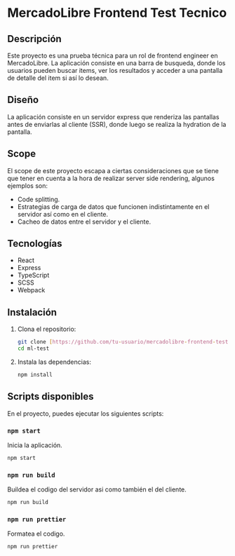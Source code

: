 # MercadoLibre Frontend Test Tecnico

## Descripción

Este proyecto es una prueba técnica para un rol de frontend engineer en MercadoLibre. La aplicación consiste en una barra de busqueda, donde los usuarios pueden buscar items, ver los resultados y acceder a una pantalla de detalle del item si así lo desean.

## Diseño
La aplicación consiste en un servidor express que renderiza las pantallas antes de enviarlas al cliente (SSR), 
donde luego se realiza la hydration de la pantalla.

## Scope
El scope de este proyecto escapa a ciertas consideraciones que se tiene que tener en cuenta a la hora de realizar server side rendering, algunos ejemplos son:
- Code splitting.
- Estrategias de carga de datos que funcionen indistintamente en el servidor así como en el cliente.
- Cacheo de datos entre el servidor y el cliente.

## Tecnologías
- React
- Express
- TypeScript
- SCSS
- Webpack

## Instalación

1. Clona el repositorio:
    ```bash
    git clone [https://github.com/tu-usuario/mercadolibre-frontend-test.git](https://github.com/manema/ml-test.git) 
    cd ml-test
    ```

2. Instala las dependencias:
    ```bash
    npm install
    ```

## Scripts disponibles

En el proyecto, puedes ejecutar los siguientes scripts:

### `npm start`

Inicia la aplicación.

```bash
npm start
```

### `npm run build`

Buildea el codigo del servidor asi como también el del cliente.

```bash
npm run build
```

### `npm run prettier`

Formatea el codigo.

```bash
npm run prettier
```

